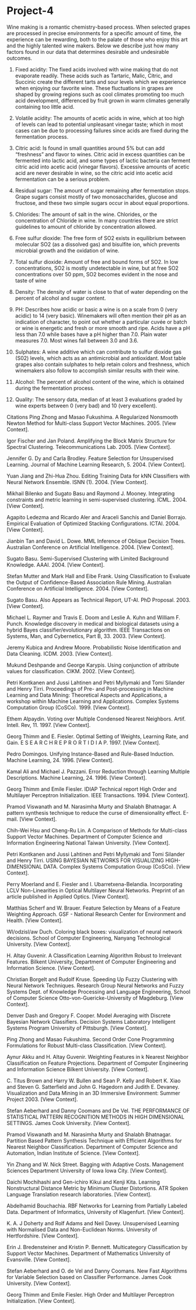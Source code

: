 # Project-4

Wine making is a romantic chemistry-based process. When selected grapes are processed in precise environments for a specific amount of time, the experience can be rewarding, both to the palate of those who enjoy this art and the highly talented wine makers. Below we describe just how many factors found in our data that determines desirable and undesirable outcomes. 

1.	Fixed acidity: The fixed acids involved with wine making that do not evaporate readily. These acids such as Tartaric, Malic, Citric, and Succinic create the different tarts and sour levels which we experience when enjoying our favorite wine. These fluctuations in grapes are shaped by growing regions such as cool climates promoting too much acid development, differenced by fruit grown in warm climates generally containing too little acid. 

2.	Volatile acidity: The amounts of acetic acids in wine, which at too high of levels can lead to potential unpleasant vinegar taste; which in most cases can be due to processing failures since acids are fixed during the fermentation process. 

3.	Citric acid: Is found in small quantities around 5% but can add “freshness” and flavor to wines. Citric acid in excess quantities can be fermented into lactic acid, and some types of lactic bacteria can ferment citric acid into acetic acid (vinegar flavors). Excessive amounts of acetic acid are never desirable in wine, so the citric acid into acetic acid fermentation can be a serious problem. 

4.	Residual sugar: The amount of sugar remaining after fermentation stops. Grape sugars consist mostly of two monosaccharides, glucose and fructose, and these two simple sugars occur in about equal proportions.

5.	Chlorides: The amount of salt in the wine. Chlorides, or the concentration of Chloride in wine. In many countries there are strict guidelines to amount of chloride by concentration allowed.

6.	Free sulfur dioxide: The free form of SO2 exists in equilibrium between molecular SO2 (as a dissolved gas) and bisulfite ion, which prevents microbial growth and the oxidation of wine.

7.	Total sulfur dioxide: Amount of free and bound forms of SO2. In low concentrations, SO2 is mostly undetectable in wine, but at free SO2 concentrations over 50 ppm, SO2 becomes evident in the nose and taste of wine

8.	Density: The density of water is close to that of water depending on the percent of alcohol and sugar content.

9.	PH: Describes how acidic or basic a wine is on a scale from 0 (very acidic) to 14 (very basic). Winemakers will often mention their pH as an indication of character, to point out whether a particular cuvée or batch or wine is energetic and fresh or more smooth and ripe. Acids have a pH less than 7.0 while bases have a pH higher than 7.0. Plain water measures 7.0. Most wines fall between 3.0 and 3.6.

10.	Sulphates: A wine additive which can contribute to sulfur dioxide gas (S02) levels, which acts as an antimicrobial and antioxidant. Most table grapes also contain sulphates to help retain colors and freshness, which winemakers also follow to accomplish similar results with their wine.

11.	Alcohol: The percent of alcohol content of the wine, which is obtained during the fermentation process.

12.	Quality: The sensory data, median of at least 3 evaluations graded by wine experts between 0 (very bad) and 10 (very excellent).

Citations
Ping Zhong and Masao Fukushima. A Regularized Nonsmooth Newton Method for Multi-class Support Vector Machines. 2005. [View Context].

Igor Fischer and Jan Poland. Amplifying the Block Matrix Structure for Spectral Clustering. Telecommunications Lab. 2005. [View Context].

Jennifer G. Dy and Carla Brodley. Feature Selection for Unsupervised Learning. Journal of Machine Learning Research, 5. 2004. [View Context].

Yuan Jiang and Zhi-Hua Zhou. Editing Training Data for kNN Classifiers with Neural Network Ensemble. ISNN (1). 2004. [View Context].

Mikhail Bilenko and Sugato Basu and Raymond J. Mooney. Integrating constraints and metric learning in semi-supervised clustering. ICML. 2004. [View Context].

Agapito Ledezma and Ricardo Aler and Araceli Sanchís and Daniel Borrajo. Empirical Evaluation of Optimized Stacking Configurations. ICTAI. 2004. [View Context].

Jianbin Tan and David L. Dowe. MML Inference of Oblique Decision Trees. Australian Conference on Artificial Intelligence. 2004. [View Context].

Sugato Basu. Semi-Supervised Clustering with Limited Background Knowledge. AAAI. 2004. [View Context].

Stefan Mutter and Mark Hall and Eibe Frank. Using Classification to Evaluate the Output of Confidence-Based Association Rule Mining. Australian Conference on Artificial Intelligence. 2004. [View Context].

Sugato Basu. Also Appears as Technical Report, UT-AI. PhD Proposal. 2003. [View Context].

Michael L. Raymer and Travis E. Doom and Leslie A. Kuhn and William F. Punch. Knowledge discovery in medical and biological datasets using a hybrid Bayes classifier/evolutionary algorithm. IEEE Transactions on Systems, Man, and Cybernetics, Part B, 33. 2003. [View Context].

Jeremy Kubica and Andrew Moore. Probabilistic Noise Identification and Data Cleaning. ICDM. 2003. [View Context].

Mukund Deshpande and George Karypis. Using conjunction of attribute values for classification. CIKM. 2002. [View Context].

Petri Kontkanen and Jussi Lahtinen and Petri Myllymaki and Tomi Silander and Henry Tirri. Proceedings of Pre- and Post-processing in Machine Learning and Data Mining: Theoretical Aspects and Applications, a workshop within Machine Learning and Applications. Complex Systems Computation Group (CoSCo). 1999. [View Context].

Ethem Alpaydin. Voting over Multiple Condensed Nearest Neighbors. Artif. Intell. Rev, 11. 1997. [View Context].

Georg Thimm and E. Fiesler. Optimal Setting of Weights, Learning Rate, and Gain. E S E A R C H R E P R O R T I D I A P. 1997. [View Context].

Pedro Domingos. Unifying Instance-Based and Rule-Based Induction. Machine Learning, 24. 1996. [View Context].

Kamal Ali and Michael J. Pazzani. Error Reduction through Learning Multiple Descriptions. Machine Learning, 24. 1996. [View Context].

Georg Thimm and Emile Fiesler. IDIAP Technical report High Order and Multilayer Perceptron Initialization. IEEE Transactions. 1994. [View Context].

Pramod Viswanath and M. Narasimha Murty and Shalabh Bhatnagar. A pattern synthesis technique to reduce the curse of dimensionality effect. E-mail. [View Context].

Chih-Wei Hsu and Cheng-Ru Lin. A Comparison of Methods for Multi-class Support Vector Machines. Department of Computer Science and Information Engineering National Taiwan University. [View Context].

Petri Kontkanen and Jussi Lahtinen and Petri Myllymaki and Tomi Silander and Henry Tirri. USING BAYESIAN NETWORKS FOR VISUALIZING HIGH-DIMENSIONAL DATA. Complex Systems Computation Group (CoSCo). [View Context].

Perry Moerland and E. Fiesler and I. Ubarretxena-Belandia. Incorporating LCLV Non-Linearities in Optical Multilayer Neural Networks. Preprint of an article published in Applied Optics. [View Context].

Matthias Scherf and W. Brauer. Feature Selection by Means of a Feature Weighting Approach. GSF - National Research Center for Environment and Health. [View Context].

Wl/odzisl/aw Duch. Coloring black boxes: visualization of neural network decisions. School of Computer Engineering, Nanyang Technological University. [View Context].

H. Altay Guvenir. A Classification Learning Algorithm Robust to Irrelevant Features. Bilkent University, Department of Computer Engineering and Information Science. [View Context].

Christian Borgelt and Rudolf Kruse. Speeding Up Fuzzy Clustering with Neural Network Techniques. Research Group Neural Networks and Fuzzy Systems Dept. of Knowledge Processing and Language Engineering, School of Computer Science Otto-von-Guericke-University of Magdeburg. [View Context].

Denver Dash and Gregory F. Cooper. Model Averaging with Discrete Bayesian Network Classifiers. Decision Systems Laboratory Intelligent Systems Program University of Pittsburgh. [View Context].

Ping Zhong and Masao Fukushima. Second Order Cone Programming Formulations for Robust Multi-class Classification. [View Context].

Aynur Akku and H. Altay Guvenir. Weighting Features in k Nearest Neighbor Classification on Feature Projections. Department of Computer Engineering and Information Science Bilkent University. [View Context].

C. Titus Brown and Harry W. Bullen and Sean P. Kelly and Robert K. Xiao and Steven G. Satterfield and John G. Hagedorn and Judith E. Devaney. Visualization and Data Mining in an 3D Immersive Environment: Summer Project 2003. [View Context].

Stefan Aeberhard and Danny Coomans and De Vel. THE PERFORMANCE OF STATISTICAL PATTERN RECOGNITION METHODS IN HIGH DIMENSIONAL SETTINGS. James Cook University. [View Context].

Pramod Viswanath and M. Narasimha Murty and Shalabh Bhatnagar. Partition Based Pattern Synthesis Technique with Efficient Algorithms for Nearest Neighbor Classification. Department of Computer Science and Automation, Indian Institute of Science. [View Context].

Yin Zhang and W. Nick Street. Bagging with Adaptive Costs. Management Sciences Department University of Iowa Iowa City. [View Context].

Daichi Mochihashi and Gen-ichiro Kikui and Kenji Kita. Learning Nonstructural Distance Metric by Minimum Cluster Distortions. ATR Spoken Language Translation research laboratories. [View Context].

Abdelhamid Bouchachia. RBF Networks for Learning from Partially Labeled Data. Department of Informatics, University of Klagenfurt. [View Context].

K. A. J Doherty and Rolf Adams and Neil Davey. Unsupervised Learning with Normalised Data and Non-Euclidean Norms. University of Hertfordshire. [View Context].

Erin J. Bredensteiner and Kristin P. Bennett. Multicategory Classification by Support Vector Machines. Department of Mathematics University of Evansville. [View Context].

Stefan Aeberhard and O. de Vel and Danny Coomans. New Fast Algorithms for Variable Selection based on Classifier Performance. James Cook University. [View Context].

Georg Thimm and Emile Fiesler. High Order and Multilayer Perceptron Initialization. [View Context].

